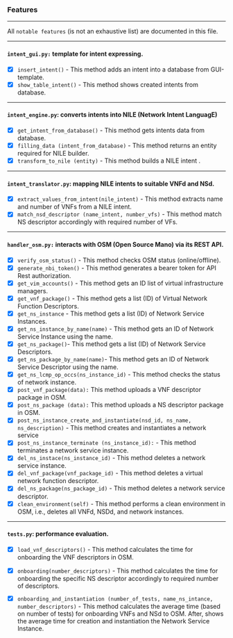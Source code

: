 ### Features

---
All `notable features` (is not an exhaustive list) are documented in this file.

---
#### `intent_gui.py:` template for intent expressing.
- [x] `insert_intent()` - This method adds an intent into a database from GUI-template.
- [x] `show_table_intent()` - This method shows created intents from database.
--- 
####  `intent_engine.py`: converts intents into NILE (Network Intent LanguagE)
- [x] `get_intent_from_database()` - This method gets intents data from database.
- [x] `filling_data (intent_from_database)` - This method returns an entity required for NILE builder. 
- [x] `transform_to_nile (entity)` - This method builds a NILE intent .
--- 
#### `intent_translator.py`: mapping NILE intents to suitable VNFd and NSd.
- [x] `extract_values_from_intent(nile_intent)` - This method extracts name and number of VNFs from a NILE intent.
- [x] `match_nsd_descriptor (name_intent, number_vfs)` - This method match NS descriptor accordingly with required number of VFs.
---
#### `handler_osm.py:` interacts with OSM (Open Source Mano) via its REST API.
- [x] `verify_osm_status()` - This method checks OSM status (online/offline).
- [x] `generate_nbi_token()` - This method generates a bearer token for API Rest authorization.
- [x] `get_vim_accounts()` - This method gets an ID list of virtual infrastructure managers.
- [x] `get_vnf_package()` - This method gets a list (ID) of Virtual Network Function Descriptors.
- [x] `get_ns_instance` - This method gets a list (ID) of Network Service Instances.
- [x] `get_ns_instance_by_name(name)` - This method gets an ID of Network Service Instance using the name.
- [x] `get_ns_package()`- This method gets a list (ID) of Network Service Descriptors.
- [x] `get_ns_package_by_name(name)`- This method gets an ID of Network Service Descriptor using the name.
- [x] `get_ns_lcmp_op_occs(ns_instance_id)` - This method checks the status of network instance.
- [x] `post_vnf_package(data):` This method uploads a VNF descriptor package in OSM.
- [x] `post_ns_package (data):` This method uploads a NS descriptor package in OSM.
- [x] `post_ns_instance_create_and_instantiate(nsd_id, ns_name, ns_description)` - This method creates and instantiates a network service
- [x] `post_ns_instance_terminate (ns_instance_id):` - This method terminates a network service instance. 
- [x] `del_ns_instace(ns_instance_id)` - This method deletes a network service instance.
- [x] `del_vnf_package(vnf_package_id)` - This method deletes a virtual network function descriptor.
- [x] `del_ns_package(ns_package_id)` - This method deletes a network service descriptor.
- [x] `clean_environment(self)` - This method performs a clean environment in OSM, i.e., deletes all VNFd, NSDd, and network instances.
---
#### `tests.py`: performance evaluation.
- [x] `load_vnf_descriptors()` - This method calculates the time for onboarding the VNF descriptors in OSM.
- [X] `onboarding(number_descriptors)` - This method calculates the time for onboarding the specific NS descriptor accordingly to required number of descriptors.
- [X] `onboarding_and_instantiation (number_of_tests, name_ns_intance, number_descriptors)` - This method calculates the average time (based on number of tests) for onboarding VNFs and NSd to OSM. After,
    shows the average time for creation and instantiation the Network Service Instance.



